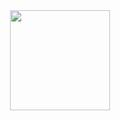 <div align="center">
  <a href="https://github.com/yan-akali">
  <img height="160em" src="https://github-readme-stats.vercel.app/api?username=yan-akali&show_icons=true&theme=midnight-purple&include_all_commits=true&locale=pt-br"/> 
</div>
